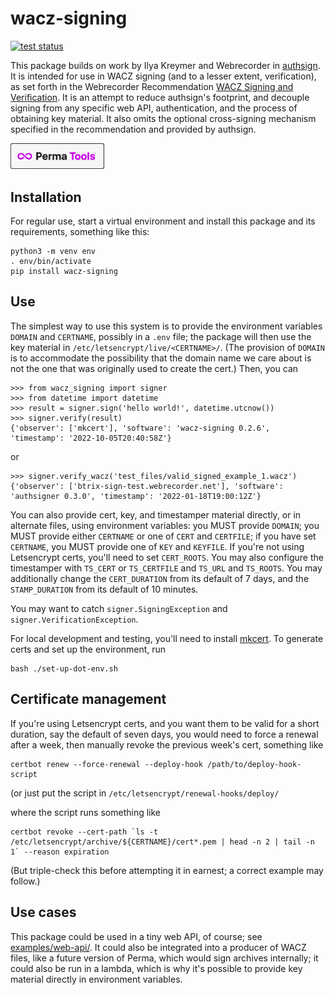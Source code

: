 wacz-signing
============

[![test status](https://github.com/harvard-lil/wacz-signing/actions/workflows/tests.yml/badge.svg)](https://github.com/harvard-lil/wacz-signing/actions)

This package builds on work by Ilya Kreymer and Webrecorder in
[authsign](https://github.com/webrecorder/authsign). It is intended
for use in WACZ signing (and to a lesser extent, verification), as set
forth in the Webrecorder Recommendation [WACZ Signing and
Verification](https://specs.webrecorder.net/wacz-auth/0.1.0/). It is
an attempt to reduce authsign's footprint, and decouple signing from
any specific web API, authentication, and the process of obtaining key
material. It also omits the optional cross-signing mechanism specified
in the recommendation and provided by authsign.

<a href="https://tools.perma.cc"><img src="https://github.com/harvard-lil/tools.perma.cc/blob/main/perma-tools.png?raw=1" alt="Perma Tools" width="150"></a>

Installation
------------

For regular use, start a virtual environment and install this package
and its requirements, something like this:

```
python3 -m venv env
. env/bin/activate
pip install wacz-signing
```

Use
---

The simplest way to use this system is to provide the environment
variables `DOMAIN` and `CERTNAME`, possibly in a `.env` file; the
package will then use the key material in
`/etc/letsencrypt/live/<CERTNAME>/`. (The provision of `DOMAIN` is to
accommodate the possibility that the domain name we care about is not
the one that was originally used to create the cert.) Then, you can

```
>>> from wacz_signing import signer
>>> from datetime import datetime
>>> result = signer.sign('hello world!', datetime.utcnow())
>>> signer.verify(result)
{'observer': ['mkcert'], 'software': 'wacz-signing 0.2.6', 'timestamp': '2022-10-05T20:40:58Z'}
```

or

```
>>> signer.verify_wacz('test_files/valid_signed_example_1.wacz')
{'observer': ['btrix-sign-test.webrecorder.net'], 'software': 'authsigner 0.3.0', 'timestamp': '2022-01-18T19:00:12Z'}
```


You can also provide cert, key, and timestamper material directly, or
in alternate files, using environment variables: you MUST provide
`DOMAIN`; you MUST provide either `CERTNAME` or one of `CERT` and
`CERTFILE`; if you have set `CERTNAME`, you MUST provide one of `KEY`
and `KEYFILE`. If you're not using Letsencrypt certs, you'll need to
set `CERT_ROOTS`. You may also configure the timestamper with `TS_CERT`
or `TS_CERTFILE` and `TS_URL` and `TS_ROOTS`. You may additionally
change the `CERT_DURATION` from its default of 7 days, and the
`STAMP_DURATION` from its default of 10 minutes.

You may want to catch `signer.SigningException` and
`signer.VerificationException`.

For local development and testing, you'll need to install
[mkcert](https://github.com/FiloSottile/mkcert). To generate certs and
set up the environment, run

```
bash ./set-up-dot-env.sh
```

Certificate management
----------------------

If you're using Letsencrypt certs, and you want them to be valid for a
short duration, say the default of seven days, you would need to force
a renewal after a week, then manually revoke the previous week's cert,
something like

```
certbot renew --force-renewal --deploy-hook /path/to/deploy-hook-script
```

(or just put the script in `/etc/letsencrypt/renewal-hooks/deploy/`

where the script runs something like

```
certbot revoke --cert-path `ls -t /etc/letsencrypt/archive/${CERTNAME}/cert*.pem | head -n 2 | tail -n 1` --reason expiration
```

(But triple-check this before attempting it in earnest; a correct
example may follow.)

Use cases
---------

This package could be used in a tiny web API, of course; see
[examples/web-api/](examples/web-api/). It could also be integrated
into a producer of WACZ files, like a future version of Perma, which
would sign archives internally; it could also be run in a lambda,
which is why it's possible to provide key material directly in
environment variables.
